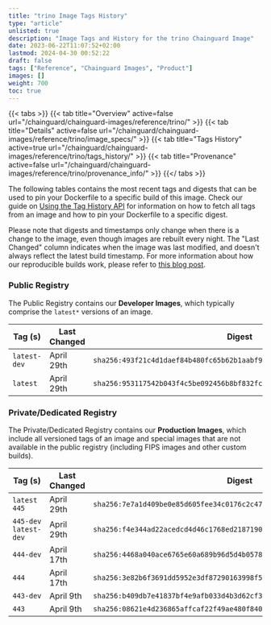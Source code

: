 ```yaml
---
title: "trino Image Tags History"
type: "article"
unlisted: true
description: "Image Tags and History for the trino Chainguard Image"
date: 2023-06-22T11:07:52+02:00
lastmod: 2024-04-30 00:52:22
draft: false
tags: ["Reference", "Chainguard Images", "Product"]
images: []
weight: 700
toc: true
---
```


{{< tabs >}}
{{< tab title="Overview" active=false url="/chainguard/chainguard-images/reference/trino/" >}}
{{< tab title="Details" active=false url="/chainguard/chainguard-images/reference/trino/image_specs/" >}}
{{< tab title="Tags History" active=true url="/chainguard/chainguard-images/reference/trino/tags_history/" >}}
{{< tab title="Provenance" active=false url="/chainguard/chainguard-images/reference/trino/provenance_info/" >}}
{{</ tabs >}}

The following tables contains the most recent tags and digests that can be used to pin your Dockerfile to a specific build of this image. Check our guide on [Using the Tag History API](/chainguard/chainguard-images/using-the-tag-history-api/) for information on how to fetch all tags from an image and how to pin your Dockerfile to a specific digest.

Please note that digests and timestamps only change when there is a change to the image, even though images are rebuilt every night. The "Last Changed" column indicates when the image was last modified, and doesn't always reflect the latest build timestamp. For more information about how our reproducible builds work, please refer to [this blog post](https://www.chainguard.dev/unchained/reproducing-chainguards-reproducible-image-builds).

### Public Registry
The Public Registry contains our **Developer Images**, which typically comprise the `latest*` versions of an image.

| Tag (s)       | Last Changed | Digest                                                                    |
|---------------|--------------|---------------------------------------------------------------------------|
|  `latest-dev` | April 29th   | `sha256:493f21c4d1daef84b480fc65b62b1aabf9bbe6c3f96798f36c7f460dce05d4a1` |
|  `latest`     | April 29th   | `sha256:953117542b043f4c5be092456b8bf832fc6b2210156f9e180b59788aeeb1ec17` |


### Private/Dedicated Registry
The Private/Dedicated Registry contains our **Production Images**, which include all versioned tags of an image and special images that are not available in the public registry (including FIPS images and other custom builds).

| Tag (s)                 | Last Changed | Digest                                                                    |
|-------------------------|--------------|---------------------------------------------------------------------------|
|  `latest` `445`         | April 29th   | `sha256:7e7a1d409be0e85d605fee34c0176c2c4735e135e512c58d95d996d8891b950d` |
|  `445-dev` `latest-dev` | April 29th   | `sha256:f4e344ad22acedcd4d46c1768ed2187190af6abbfb9f4e9a45bd6c64c0d60b46` |
|  `444-dev`              | April 17th   | `sha256:4468a040ace6765e60a689b96d5d4b05784067c991b49b05dfcc24a59fdc260a` |
|  `444`                  | April 17th   | `sha256:3e82b6f3691dd5952e3df87290163998f5a0366a34f91a6a0a177dcc275e411d` |
|  `443-dev`              | April 9th    | `sha256:b409db7e41837bf4e9afb033d4b3d62cf3b50f8e67d6d749bd2700484d43627b` |
|  `443`                  | April 9th    | `sha256:08621e4d236865affcaf22f49ae480f840a3af14c8faab388a9c7caaf04c128e` |

